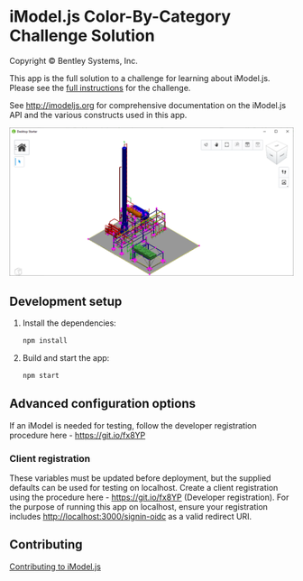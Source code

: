 # iModel.js Color-By-Category Challenge Solution

Copyright © Bentley Systems, Inc.

This app is the full solution to a challenge for learning about iModel.js.  Please see the [full instructions](https://imodeljsjumpstart.github.io/challenges/challenge-color-by-category.html) for the challenge.

See <http://imodeljs.org> for comprehensive documentation on the iModel.js API and the various constructs used in this app.

![App Screenshot](./docs/header.png)

## Development setup

1. Install the dependencies:

    ```sh
    npm install
    ```

2. Build and start the app:

    ```sh
    npm start
    ```

## Advanced configuration options

If an iModel is needed for testing, follow the developer registration procedure here - <https://git.io/fx8YP>

### Client registration

These variables must be updated before deployment, but the supplied defaults can be used for testing on localhost. Create a client registration using the procedure here - <https://git.io/fx8YP> (Developer registration). For the purpose of running this app on localhost, ensure your registration includes <http://localhost:3000/signin-oidc> as a valid redirect URI.

## Contributing

[Contributing to iModel.js](https://github.com/imodeljs/imodeljs/blob/master/CONTRIBUTING.md)

